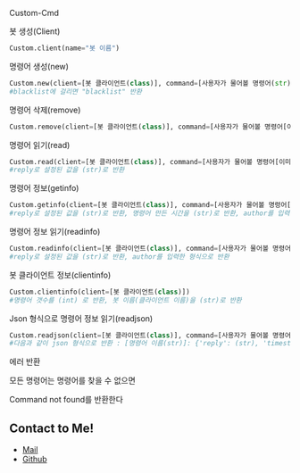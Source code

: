 Custom-Cmd


봇 생성(Client)

```py
Custom.client(name="봇 이름")
```
명령어 생성(new)

```py
Custom.new(client=[봇 클라이언트(class)], command=[사용자가 물어볼 명령어(str)], reply=[봇이 대답할 명령어(str)], author=[명령어를 만든 사람(class, str)], blacklist=[명령어로 사용할 단어 중에 검사(str)])
#blacklist에 걸리면 "blacklist" 반환

```
명령어 삭제(remove)

```py
Custom.remove(client=[봇 클라이언트(class)], command=[사용자가 물어볼 명령어[이미 설정된 명령어](str)])
```

명령어 읽기(read)

```py
Custom.read(client=[봇 클라이언트(class)], command=[사용자가 물어볼 명령어[이미 설정된 명령어](str)])
#reply로 설정된 값을 (str)로 반환
```
명령어 정보(getinfo)

```py
Custom.getinfo(client=[봇 클라이언트(class)], command=[사용자가 물어볼 명령어[이미 설정된 명령어](str)])
#reply로 설정된 값을 (str)로 반환, 명령어 만든 시간을 (str)로 반환, author를 입력한 형식으로 반환
```

명령어 정보 읽기(readinfo)

```py
Custom.readinfo(client=[봇 클라이언트(class)], command=[사용자가 물어볼 명령어[이미 설정된 명령어](str)])
#reply로 설정된 값을 (str)로 반환, author를 입력한 형식으로 반환
```

봇 클라이언트 정보(clientinfo)

```py
Custom.clientinfo(client=[봇 클라이언트(class)])
#명령어 갯수를 (int) 로 반환, 봇 이름(클라이언트 이름)을 (str)로 반환
```

Json 형식으로 명령어 정보 읽기(readjson)

```py
Custom.readjson(client=[봇 클라이언트(class)], command=[사용자가 물어볼 명령어[이미 설정된 명령어](str)])
#다음과 같이 json 형식으로 반환 : [명령어 이름(str)]: {'reply': (str), 'timestamp': (str), 'author': ()}
```

에러 반환

모든 명령어는 명령어를 찾을 수 없으면

Command not found를 반환한다










## Contact to Me!
- [Mail](mailto:decave27@gmail.com)
- [Github](https://github.com/decave27)

